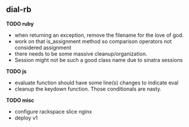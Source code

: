 ## dial-rb

**TODO ruby**
* when returning an exception, remove the filename for the love of god.
* work on that is_assignment method so comparison operators not considered assignment
* there needs to be some massive cleanup/organization.
* Session might not be such a good class name due to sinatra sessions

**TODO js**
* evaluate function should have some line(s) changes to indicate eval
* cleanup the keydown function. Those conditionals are nasty.

**TODO misc**
* configure rackspace slice nginx
* deploy v1
